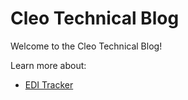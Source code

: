 # Cleo Technical Blog

Welcome to the Cleo Technical Blog!

Learn more about: 
- [EDI Tracker](/EDITracker/index.html)
<!-- - [DDF](/DDF/index.html)-->

